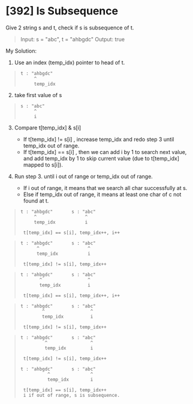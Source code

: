 [392] Is Subsequence
=============

Give 2 string s and t, check if s is subsequence of t.

> Input: s = "abc", t = "ahbgdc"
> Output: true


My Solution:

1. Use an index (temp_idx) pointer to head of t.
>     t : "ahbgdc"
>          ^
>          temp_idx
   
2. take first value of s

>     s : "abc"
>          ^
>          i

3. Compare t[temp_idx] & s[i]
    - If t[temp_idx] != s[i] , increase temp_idx and redo step 3 until temp_idx out of range.
    - If t[temp_idx] == s[i] , then we can add i by 1 to search next value, and add temp_idx by 1 to skip current value (due to t[temp_idx] mapped to s[i]).
   
4. Run step 3. until i out of range or temp_idx out of range.
    - If i out of range, it means that we search all char successfully at s.
    - Else if temp_idx out of range, it means at least one char of c not found at t.

>     t : "ahbgdc"       s : "abc"
>          ^                  ^ 
>          temp_idx           i
>
>      t[temp_idx] == s[i], temp_idx++, i++

>     t : "ahbgdc"       s : "abc"
>           ^                  ^ 
>           temp_idx           i
>
>      t[temp_idx] != s[i], temp_idx++

>     t : "ahbgdc"       s : "abc"
>            ^                 ^ 
>            temp_idx          i
>
>      t[temp_idx] == s[i], temp_idx++, i++

>     t : "ahbgdc"       s : "abc"
>             ^                 ^ 
>             temp_idx          i
>
>      t[temp_idx] != s[i], temp_idx++

>     t : "ahbgdc"       s : "abc"
>              ^                ^ 
>              temp_idx         i
>
>      t[temp_idx] != s[i], temp_idx++
> 
>     t : "ahbgdc"       s : "abc"
>               ^               ^ 
>               temp_idx        i
>
>      t[temp_idx] == s[i], temp_idx++
>      i if out of range, s is subsequence.

